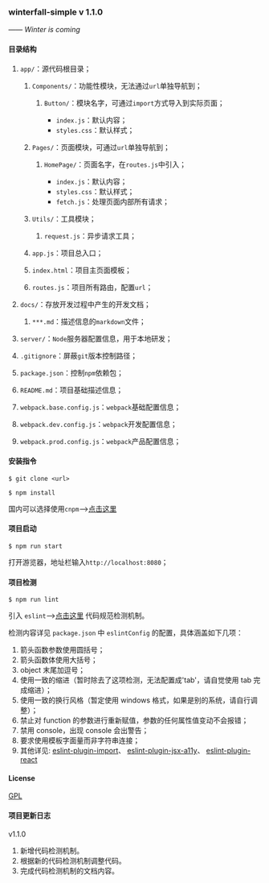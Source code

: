 ### winterfall-simple  v 1.1.0

*—— Winter is coming*

#### 目录结构

1. `app/`：源代码根目录；

	1. `Components/`：功能性模块，无法通过`url`单独导航到；

		1. `Button/`：模块名字，可通过`import`方式导入到实际页面；

			- `index.js`：默认内容；
			- `styles.css`：默认样式；

	2. `Pages/`：页面模块，可通过`url`单独导航到；

		1. `HomePage/`：页面名字，在`routes.js`中引入；

			- `index.js`：默认内容；
			- `styles.css`：默认样式；
			- `fetch.js`：处理页面内部所有请求；

	3. `Utils/`：工具模块；

		1. `request.js`：异步请求工具；

	4. `app.js`：项目总入口；

	5. `index.html`：项目主页面模板；

	6. `routes.js`：项目所有路由，配置`url`；

2. `docs/`：存放开发过程中产生的开发文档；

	1. `***.md`：描述信息的`markdown`文件；

3. `server/`：`Node`服务器配置信息，用于本地研发；

4. `.gitignore`：屏蔽`git`版本控制路径；

5. `package.json`：控制`npm`依赖包；

6. `README.md`：项目基础描述信息；

7. `webpack.base.config.js`：`webpack`基础配置信息；

8. `webpack.dev.config.js`：`webpack`开发配置信息；

9. `webpack.prod.config.js`：`webpack`产品配置信息；

#### 安装指令

```node
$ git clone <url>
```

```node
$ npm install
```

国内可以选择使用`cnpm`-->[点击这里](https://npm.taobao.org/)

#### 项目启动

```node
$ npm run start
```

打开游览器，地址栏输入`http://localhost:8080`；

#### 项目检测

```node
$ npm run lint
```

引入 `eslint`-->[点击这里](http://eslint.cn/docs/rules/) 代码规范检测机制。

检测内容详见 `package.json` 中 `eslintConfig` 的配置，具体涵盖如下几项：

1. 箭头函数参数使用圆括号；
2. 箭头函数体使用大括号；
3. object 末尾加逗号；
4. 使用一致的缩进（暂时除去了这项检测，无法配置成'tab'，请自觉使用 tab 完成缩进）；
5. 使用一致的换行风格（暂定使用 windows 格式，如果是别的系统，请自行调整）；
6. 禁止对 function 的参数进行重新赋值，参数的任何属性值变动不会报错；
7. 禁用 console，出现 console 会出警告；
8. 要求使用模板字面量而非字符串连接；
9. 其他详见:
  [eslint-plugin-import](https://github.com/benmosher/eslint-plugin-import)、
  [eslint-plugin-jsx-a11y](https://github.com/evcohen/eslint-plugin-jsx-a11y)、
  [eslint-plugin-react](https://github.com/yannickcr/eslint-plugin-react)

#### License

[GPL](https://tldrlegal.com/license/gnu-general-public-license-v2)


#### 项目更新日志

v1.1.0

1. 新增代码检测机制。
2. 根据新的代码检测机制调整代码。
3. 完成代码检测机制的文档内容。





